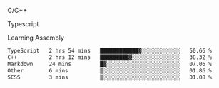 <p>C/C++</p>
<p> Typescript</p>
<p>Learning Assembly</p>

<!--START_SECTION:waka-->

```txt
TypeScript   2 hrs 54 mins   ████████████▓░░░░░░░░░░░░   50.66 %
C++          2 hrs 12 mins   █████████▓░░░░░░░░░░░░░░░   38.32 %
Markdown     24 mins         █▓░░░░░░░░░░░░░░░░░░░░░░░   07.06 %
Other        6 mins          ▒░░░░░░░░░░░░░░░░░░░░░░░░   01.86 %
SCSS         3 mins          ▒░░░░░░░░░░░░░░░░░░░░░░░░   01.08 %
```

<!--END_SECTION:waka-->
